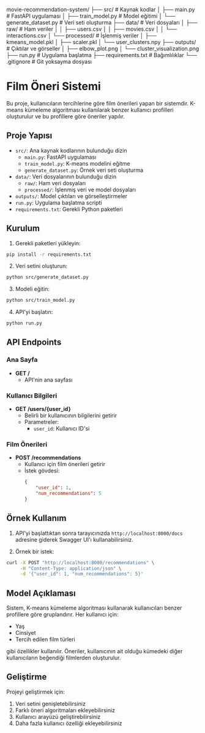 movie-recommendation-system/
├── src/                    # Kaynak kodlar
│   ├── main.py            # FastAPI uygulaması
│   ├── train_model.py     # Model eğitimi
│   └── generate_dataset.py # Veri seti oluşturma
├── data/                   # Veri dosyaları
│   ├── raw/               # Ham veriler
│   │   ├── users.csv
│   │   ├── movies.csv
│   │   └── interactions.csv
│   └── processed/         # İşlenmiş veriler
│       ├── kmeans_model.pkl
│       ├── scaler.pkl
│       └── user_clusters.npy
├── outputs/               # Çıktılar ve görseller
│   ├── elbow_plot.png
│   └── cluster_visualization.png
├── run.py                # Uygulama başlatma
├── requirements.txt      # Bağımlılıklar
└── .gitignore           # Git yoksayma dosyası

# Film Öneri Sistemi

Bu proje, kullanıcıların tercihlerine göre film önerileri yapan bir sistemdir. K-means kümeleme algoritması kullanılarak benzer kullanıcı profilleri oluşturulur ve bu profillere göre öneriler yapılır.

## Proje Yapısı

- `src/`: Ana kaynak kodlarının bulunduğu dizin
  - `main.py`: FastAPI uygulaması
  - `train_model.py`: K-means modelini eğitme
  - `generate_dataset.py`: Örnek veri seti oluşturma
- `data/`: Veri dosyalarının bulunduğu dizin
  - `raw/`: Ham veri dosyaları
  - `processed/`: İşlenmiş veri ve model dosyaları
- `outputs/`: Model çıktıları ve görselleştirmeler
- `run.py`: Uygulama başlatma scripti
- `requirements.txt`: Gerekli Python paketleri

## Kurulum

1. Gerekli paketleri yükleyin:
```bash
pip install -r requirements.txt
```

2. Veri setini oluşturun:
```bash
python src/generate_dataset.py
```

3. Modeli eğitin:
```bash
python src/train_model.py
```

4. API'yi başlatın:
```bash
python run.py
```

## API Endpoints

### Ana Sayfa
- **GET /** 
  - API'nin ana sayfası

### Kullanıcı Bilgileri
- **GET /users/{user_id}**
  - Belirli bir kullanıcının bilgilerini getirir
  - Parametreler:
    - `user_id`: Kullanıcı ID'si

### Film Önerileri
- **POST /recommendations**
  - Kullanıcı için film önerileri getirir
  - İstek gövdesi:
    ```json
    {
        "user_id": 1,
        "num_recommendations": 5
    }
    ```

## Örnek Kullanım

1. API'yi başlattıktan sonra tarayıcınızda `http://localhost:8000/docs` adresine giderek Swagger UI'ı kullanabilirsiniz.

2. Örnek bir istek:
```bash
curl -X POST "http://localhost:8000/recommendations" \
     -H "Content-Type: application/json" \
     -d '{"user_id": 1, "num_recommendations": 5}'
```

## Model Açıklaması

Sistem, K-means kümeleme algoritması kullanarak kullanıcıları benzer profillere göre gruplandırır. Her kullanıcı için:
- Yaş
- Cinsiyet
- Tercih edilen film türleri

gibi özellikler kullanılır. Öneriler, kullanıcının ait olduğu kümedeki diğer kullanıcıların beğendiği filmlerden oluşturulur.

## Geliştirme

Projeyi geliştirmek için:
1. Veri setini genişletebilirsiniz
2. Farklı öneri algoritmaları ekleyebilirsiniz
3. Kullanıcı arayüzü geliştirebilirsiniz
4. Daha fazla kullanıcı özelliği ekleyebilirsiniz